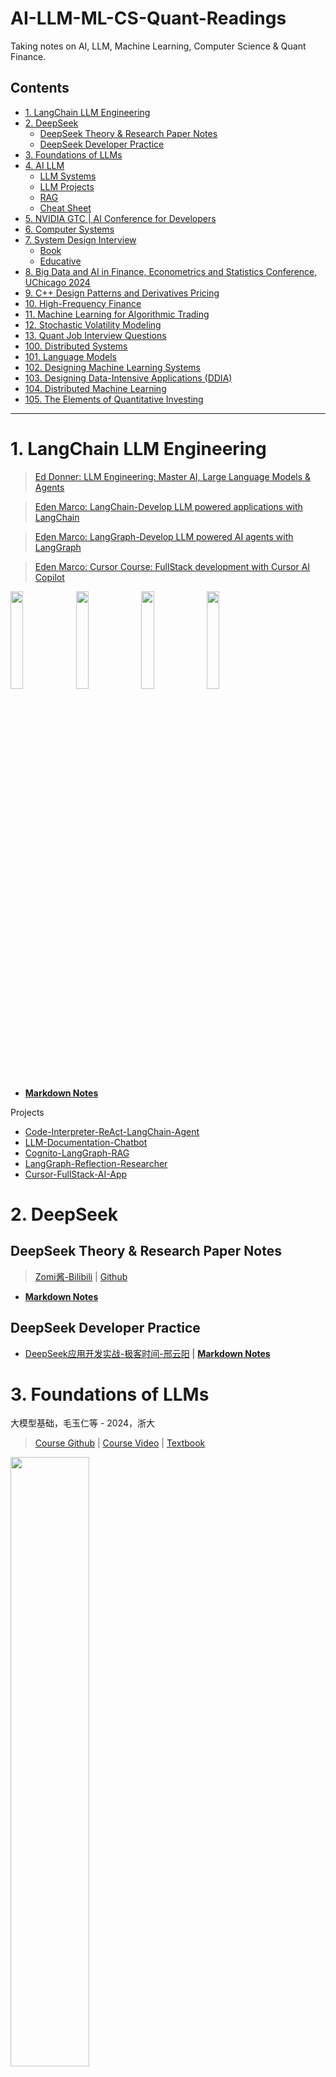 
<!-- TOC --><a name="ai-ml-cs-quant-readings-notes"></a>
# AI-LLM-ML-CS-Quant-Readings

Taking notes on AI, LLM, Machine Learning, Computer Science & Quant Finance.

<!-- TOC --><a name="contents"></a>
## Contents
<!-- TOC start (generated with https://github.com/derlin/bitdowntoc) -->

- [1. LangChain LLM Engineering](#1-langchain-llm-engineering)
- [2. DeepSeek ](#2-deepseek)
   * [DeepSeek Theory & Research Paper Notes](#deepseek-theory-research-paper-notes)
   * [DeepSeek Developer Practice](#deepseek-developer-practice)
- [3. Foundations of LLMs](#3-foundations-of-llms)
- [4. AI LLM](#4-ai-llm)
   * [LLM Systems](#llm-systems)
   * [LLM Projects](#llm-projects)
   * [RAG](#rag)
   * [Cheat Sheet](#cheat-sheet)
- [5. NVIDIA GTC | AI Conference for Developers](#5-nvidia-gtc-ai-conference-for-developers)
- [6. Computer Systems](#6-computer-systems)
- [7. System Design Interview](#7-system-design-interview)
   * [Book](#book)
   * [Educative](#educative)
- [8. Big Data and AI in Finance, Econometrics and Statistics Conference, UChicago 2024](#8-big-data-and-ai-in-finance-econometrics-and-statistics-conference-uchicago-2024)
- [9. C++ Design Patterns and Derivatives Pricing](#9-c-design-patterns-and-derivatives-pricing)
- [10. High-Frequency Finance](#10-high-frequency-finance)
- [11. Machine Learning for Algorithmic Trading](#11-machine-learning-for-algorithmic-trading)
- [12. Stochastic Volatility Modeling](#12-stochastic-volatility-modeling)
- [13. Quant Job Interview Questions](#13-quant-job-interview-questions)
- [100. Distributed Systems](#100-distributed-systems)
- [101. Language Models](#101-language-models)
- [102. Designing Machine Learning Systems](#102-designing-machine-learning-systems)
- [103. Designing Data-Intensive Applications (DDIA)](#103-designing-data-intensive-applications-ddia)
- [104. Distributed Machine Learning](#104-distributed-machine-learning)
- [105. The Elements of Quantitative Investing](#105-the-elements-of-quantitative-investing)

<!-- TOC end -->

---

<!-- TOC --><a name="1-langchain-llm-engineering"></a>
# 1. LangChain LLM Engineering

> [Ed Donner: LLM Engineering: Master AI, Large Language Models & Agents](https://www.udemy.com/course/llm-engineering-master-ai-and-large-language-models)

> [Eden Marco: LangChain-Develop LLM powered applications with LangChain](https://www.udemy.com/course/langchain/)

> [Eden Marco: LangGraph-Develop LLM powered AI agents with LangGraph](https://www.udemy.com/course/langgraph)

> [Eden Marco: Cursor Course: FullStack development with Cursor AI Copilot](https://www.udemy.com/course/cursor-ai-ide/)

<img src="https://github.com/user-attachments/assets/e5bb6fb6-9c70-42e6-9d4a-7603d9646b26" width="20%" height="20%">
<img src="https://github.com/user-attachments/assets/545885af-9c0b-431c-b8d4-cc28a0b7d64f" width="20%" height="20%">
<img src="https://github.com/user-attachments/assets/0511a3b1-a5d4-4255-8916-fc9cb2d08e99" width="20%" height="20%">
<img src="https://github.com/user-attachments/assets/71c2bd39-a1a1-410c-a541-0615e4608995" width="20%" height="20%">

- [__Markdown Notes__](https://github.com/junfanz1/AI-ML-CS-Quant-Readings/blob/main/LangChain/Projects.md)

Projects
- [Code-Interpreter-ReAct-LangChain-Agent](https://github.com/junfanz1/Code-Interpreter-ReAct-LangChain-Agent)
- [LLM-Documentation-Chatbot](https://github.com/junfanz1/LLM-Documentation-Chatbot)
- [Cognito-LangGraph-RAG](https://github.com/junfanz1/Cognito-LangGraph-RAG)
- [LangGraph-Reflection-Researcher](https://github.com/junfanz1/LangGraph-Reflection-Researcher)
- [Cursor-FullStack-AI-App](https://github.com/junfanz1/Cursor-FullStack-AI-App)

<!-- TOC --><a name="2-deepseek"></a>
# 2. DeepSeek 

<!-- TOC --><a name="deepseek-theory-research-paper-notes"></a>
## DeepSeek Theory & Research Paper Notes

> [Zomi酱-Bilibili](https://space.bilibili.com/517221395/upload/video) | [Github](https://github.com/chenzomi12/AIFoundation/)

- [__Markdown Notes__](https://github.com/junfanz1/AI-ML-CS-Quant-Readings/blob/main/DeepSeek/DeepSeek%20Theory.md)

<!-- TOC --><a name="deepseek-developer-practice"></a>
## DeepSeek Developer Practice

- [DeepSeek应用开发实战-极客时间-邢云阳](https://time.geekbang.org/column/intro/100995901) | [__Markdown Notes__](https://github.com/junfanz1/AI-ML-CS-Quant-Readings/blob/main/DeepSeek/DeepSeek%20Developer%20Practice.md)

<!-- TOC --><a name="3-foundations-of-llms"></a>
# 3. Foundations of LLMs

大模型基础，毛玉仁等 - 2024，浙大

> [Course Github](https://github.com/ZJU-LLMs/Foundations-of-LLMs) | [Course Video](https://www.bilibili.com/video/BV1PB6XYFET2) | [Textbook](https://github.com/ZJU-LLMs/Foundations-of-LLMs/blob/main/%E3%80%8A%E5%A4%A7%E6%A8%A1%E5%9E%8B%E5%9F%BA%E7%A1%80%E3%80%8B%E6%95%99%E6%9D%90/%E5%A4%A7%E6%A8%A1%E5%9E%8B%E5%9F%BA%E7%A1%80%20%E5%AE%8C%E6%95%B4%E7%89%88.pdf)

<img src="https://github.com/user-attachments/assets/0c35d5d0-f8e0-4b64-9d93-2240c628feaa" width="50%" height="50%">

- [__PDF Notes__](https://github.com/junfanz1/AI-ML-CS-Quant-Readings/blob/main/Foundations%20of%20LLMs/%E6%B5%99%E5%A4%A7%E5%A4%A7%E6%A8%A1%E5%9E%8B%E8%AF%BE%E7%AC%94%E8%AE%B0.pdf)

<!-- TOC --><a name="4-ai-llm"></a>
# 4. AI LLM

<!-- TOC --><a name="llm-systems"></a>
## LLM Systems

- [AI大模型系统实战-极客时间-Tyler](https://time.geekbang.org/column/article/852628) | [__Markdown Notes__](https://github.com/junfanz1/AI-ML-CS-Quant-Readings/blob/main/AI%20LLM/AI%20System.md)

<!-- TOC --><a name="llm-projects"></a>
## LLM Projects

- [AI大模型项目落地实战-极客时间-蓝金伟](https://time.geekbang.org/column/article/801454) | [__Markdown Notes__](https://github.com/junfanz1/AI-ML-CS-Quant-Readings/blob/main/AI%20LLM/LLM%20Project.md)
- [大模型应用开发实战-极客时间-黄佳](https://time.geekbang.org/column/intro/100764201) | [__Markdown Notes__](https://github.com/junfanz1/AI-LLM-ML-CS-Quant-Readings/blob/main/AI%20LLM/LLM%20App.md)

<!-- TOC --><a name="rag"></a>
## RAG

- [RAG快速开发实战-极客时间-常扬](https://time.geekbang.org/column/intro/100804101?tab=catalog) | [__Markdown Notes__](https://github.com/junfanz1/AI-ML-CS-Quant-Readings/edit/main/AI%20LLM/RAG.md)

<!-- TOC --><a name="cheat-sheet"></a>
## Cheat Sheet

- [__Markdown Notes__](https://github.com/junfanz1/AI-ML-CS-Quant-Readings/tree/main/AI%20LLM)

<!-- TOC --><a name="5-nvidia-gtc-ai-conference-for-developers"></a>
# 5. NVIDIA GTC | AI Conference for Developers

- [__GTC 2024 Notes__](https://github.com/junfanz1/AI-LLM-ML-CS-Quant-Readings/blob/main/NVIDIA%20GTC/GTC%202024.md)
- [__GTC 2025 Notes__](https://github.com/junfanz1/AI-LLM-ML-CS-Quant-Readings/blob/main/NVIDIA%20GTC/GTC%202025.md)

<!-- TOC --><a name="6-computer-systems"></a>
# 6. Computer Systems

计算机底层的秘密，陆小风 - 2023，电子工业出版社

> [Book Link](https://book.douban.com/subject/36370606/)

![image](https://github.com/user-attachments/assets/5d41a90f-1188-42d2-9a08-b5b3efc33130)


- [__PDF Notes__](https://github.com/junfanz1/Quant-Books-Notes/blob/main/Computer%20Systems/Notes%20on%20Computer%20Systems%20-%20Chinese.pdf)
  
<!-- TOC --><a name="7-system-design-interview"></a>
# 7. System Design Interview

<!-- TOC --><a name="book"></a>
## Book

System Design Interview, An Insider's Guide, Second Edition - by Alex Xu 2020, Chinese translation 2023

> [Book Link](https://www.amazon.com/System-Design-Interview-insiders-Second/dp/B08CMF2CQF)


<img src="https://github.com/user-attachments/assets/8cfad2aa-2ad3-4c97-af88-79c98f369e33" width="50%" height="50%">

- [__PDF Notes__](https://github.com/junfanz1/Quant-Books-Notes/blob/main/System%20Design/Notes%20on%20System%20Design.pdf)

<!-- TOC --><a name="educative"></a>
## Educative

> [Educative - System Design Interview](https://www.educative.io/courses/grokking-the-system-design-interview/) | [Certificate](https://www.educative.io/verify-certificate/B86jYxWPP3JhA8lAZw0B2Mhr92YjJNmG5Ty)

- [__PDF Notes__](https://github.com/junfanz1/CS-Online-Course-Notes/blob/main/Grokking%20the%20System%20Design%20Interview/Grokking%20the%20System%20Design%20Interview.pdf) | [__Markdown Notes__](https://github.com/junfanz1/CS-Online-Course-Notes/blob/main/Grokking%20the%20System%20Design%20Interview/Grokking%20the%20System%20Design%20Interview.md)

<!-- TOC --><a name="8-big-data-and-ai-in-finance-econometrics-and-statistics-conference-uchicago-2024"></a>
# 8. Big Data and AI in Finance, Econometrics and Statistics Conference, UChicago 2024

BDAI Conference, 2024 Oct 3-5, UChicago

<img src="https://github.com/user-attachments/assets/b1ff9d58-2deb-4caa-8370-115539c18abf" width="50%" height="50%">

> [Abstract PDF](https://github.com/junfanz1/Quant-Books-Notes/blob/main/Big%20Data%20AI%20in%20Finance%2C%20Econometrics%2C%20Statistics%20Conference%202024/BDAI-2024%20Abstracts.pdf) | [Agenda PDF](https://github.com/junfanz1/Quant-Books-Notes/blob/main/Big%20Data%20AI%20in%20Finance%2C%20Econometrics%2C%20Statistics%20Conference%202024/BDAI-2024%20Program.pdf)

- [__High Level Overview Notes PDF__](https://github.com/junfanz1/Quant-Books-Notes/blob/main/Big%20Data%20AI%20in%20Finance%2C%20Econometrics%2C%20Statistics%20Conference%202024/Big_Data_Finance_Conference_High_Level_Overview.pdf)

- [__Conference Review Notes PDF__](https://github.com/junfanz1/Quant-Books-Notes/blob/main/Big%20Data%20AI%20in%20Finance%2C%20Econometrics%2C%20Statistics%20Conference%202024/Big_Data_Finance_Conference_Notes.pdf) 

<!-- TOC --><a name="9-c-design-patterns-and-derivatives-pricing"></a>
# 9. C++ Design Patterns and Derivatives Pricing

C++ Design Patterns and Derivatives Pricing (Mathematics, Finance and Risk, Series Number 2) 2nd Edition, by M. S. Joshi

> [Book Link](https://www.amazon.com/Patterns-Derivatives-Pricing-Mathematics-Finance/dp/0521721628) 

<img src="https://github.com/user-attachments/assets/c16d6c10-2dbf-44a4-9651-3917c039d2cc" width="50%" height="50%">



- [__PDF Notes__](https://github.com/junfanz1/Quant-Books-Notes/blob/main/C%2B%2B%20Design%20Patterns%20Derivatives%20Pricing/C%2B%2B%20Design%20Patterns%20Derivatives%20Pricing.pdf) | [__Markdown Notes__](https://github.com/junfanz1/Quant-Books-Notes/blob/main/C%2B%2B%20Design%20Patterns%20Derivatives%20Pricing/C%2B%2B%20Design%20Patterns%20Derivatives%20Pricing.md)

<!-- TOC --><a name="10-high-frequency-finance"></a>
# 10. High-Frequency Finance

An Introduction to High-Frequency Finance, by Ramazan Gençay, et al.

> [Book Link](https://www.amazon.com/Introduction-High-Frequency-Finance-Ramazan-Gen%C3%A7ay/dp/0122796713)

<img src="https://github.com/user-attachments/assets/587c8e69-f785-4137-b9f6-c809bb87bb90" width="50%" height="50%">

- [__PDF Notes__](https://github.com/junfanz1/Quant-Books-Notes/blob/main/An%20Intro%20to%20High-Frequency%20Finance/Notes%20on%20An%20Introduction%20to%20High-Frequency%20Finance.pdf) | [__Markdown Notes__](https://github.com/junfanz1/Quant-Books-Notes/blob/main/An%20Intro%20to%20High-Frequency%20Finance/An%20Introduction%20to%20High-Frequency%20Financ.md)



<!-- TOC --><a name="11-machine-learning-for-algorithmic-trading"></a>
# 11. Machine Learning for Algorithmic Trading

Machine Learning for Algorithmic Trading: Predictive models to extract signals from market and alternative data for systematic trading strategies with Python, 2nd Edition Paperback – by Stefan Jansen 2020 

> [Book Link](https://www.amazon.com/Machine-Learning-Algorithmic-Trading-alternative/dp/1839217715)


<img src="https://github.com/user-attachments/assets/5c2a9362-211e-4372-ac51-1653031e5f7b" width="50%" height="50%">

- [__PDF Notes__](https://github.com/junfanz1/Quant-Books-Notes/blob/main/ML%20for%20Algorithmic%20Trading/Notes%20on%20Machine%20Learning%20for%20Algorithmic%20Trading.pdf) | [__Markdown Notes__](https://github.com/junfanz1/Quant-Books-Notes/blob/main/ML%20for%20Algorithmic%20Trading/Notes%20on%20Machine%20Learning%20for%20Algorithmic%20Trading.md)

<!-- TOC --><a name="12-stochastic-volatility-modeling"></a>
# 12. Stochastic Volatility Modeling

Stochastic Volatility Modeling (Chapman and Hall/CRC Financial Mathematics Series) 1st Edition, by Lorenzo Bergomi

> [Book Link](https://www.amazon.com/Stochastic-Volatility-Modeling-Financial-Mathematics/dp/1482244063)

<img src="https://github.com/user-attachments/assets/6c275c02-a757-49bc-9417-d7be1fc709df" width="50%" height="50%">

- [__PDF Char 1 Intro__](https://github.com/junfanz1/Quant-Books-Notes/blob/main/Stochastic%20Volatility%20Modeling/Stochastic%20Volatility%20Modeling%20-%20Char%201%20Introduction%20Notes.pdf) | [__Markdown Char 1 Intro__](https://github.com/junfanz1/Quant-Books-Notes/blob/main/Stochastic%20Volatility%20Modeling/Stochastic%20Volatility%20Modeling%20-%20Char%201%20Introduction%20Notes.md)
  
- [__PDF Char 2 Local Vol__](https://github.com/junfanz1/Quant-Books-Notes/blob/main/Stochastic%20Volatility%20Modeling/Stochastic%20Volatility%20Modeling%20-%20Char%202%20Local%20Volatility%20Notes.pdf) | [__Markdown Char 2 Local Vol__](https://github.com/junfanz1/Quant-Books-Notes/blob/main/Stochastic%20Volatility%20Modeling/Stochastic%20Volatility%20Modeling%20-%20Char%202%20Local%20Volatility%20Notes.md)

<!-- TOC --><a name="13-quant-job-interview-questions"></a>
# 13. Quant Job Interview Questions

Quant Job Interview Questions and Answers (Second Edition) – by Mark Joshi 2013 

> [Book Link](https://www.amazon.com/Quant-Interview-Questions-Answers-Second/dp/0987122827)

<img src="https://github.com/user-attachments/assets/8051e593-da43-4b72-95c3-02a1fb9d5b95" width="50%" height="50%">

- [__Markdown Notes__](https://github.com/junfanz1/Quant-Books-Notes/blob/main/Quant%20Job%20Interview%20Q%26A/Quant%20Essentials%20Takeaways.md)

- [__Cloud Platform PDF Notes__](https://github.com/junfanz1/AI-ML-CS-Quant-Readings/blob/main/Quant%20Job%20Interview%20Q%26A/Cloud.pdf)

- [__Quant PDF Notes__](https://github.com/junfanz1/AI-ML-CS-Quant-Readings/blob/main/Quant%20Job%20Interview%20Q%26A/Quant.pdf)

- [__FX Exotic Derivatives PDF Notes__](https://github.com/junfanz1/AI-ML-CS-Quant-Readings/blob/main/Quant%20Job%20Interview%20Q%26A/FX%20Exotic%20Derivatives.pdf)

- [__Risk Methodologies PDF Notes__](https://github.com/junfanz1/AI-ML-CS-Quant-Readings/blob/main/Quant%20Job%20Interview%20Q%26A/Risk%20Methodologies.pdf)


---

Connect me: 
[LinkedIn](https://www.linkedin.com/in/junfan-zhu/)

Leave a message to me:
[junfanzhu98@gmail.com](mailto:junfanzhu98@gmail.com)

---

## Star History

[![Star History Chart](https://api.star-history.com/svg?repos=junfanz1/AI-ML-CS-Quant-Readings&type=Date)](https://star-history.com/#junfanz1/AI-ML-CS-Quant-Readings&Date)

Future Readings:

<!-- TOC --><a name="100-distributed-systems"></a>
# 100. Distributed Systems

深入理解分布式系统，唐伟志 - 2022，电子工业出版社

> [Book Link](https://book.douban.com/subject/35794814/)

<!-- TOC --><a name="101-language-models"></a>
# 101. Language Models

预训练语言模型，邵浩 刘一烽 - 2021，电子工业出版社

> [Book Link](https://book.douban.com/subject/35458428/)

<!-- TOC --><a name="102-designing-machine-learning-systems"></a>
# 102. Designing Machine Learning Systems

Designing Machine Learning Systems: An Iterative Process for Production-Ready Applications - by Chip Huyen

> [Book Link](https://www.amazon.com/Designing-Machine-Learning-Systems-Production-Ready/dp/1098107969)

<!-- TOC --><a name="103-designing-data-intensive-applications-ddia"></a>
# 103. Designing Data-Intensive Applications (DDIA)

Designing Data-Intensive Applications: The Big Ideas Behind Reliable, Scalable, and Maintainable Systems
Book - by Martin Kleppmann

> [Book Link](https://www.amazon.com/Designing-Data-Intensive-Applications-Reliable-Maintainable/dp/1449373321)

<!-- TOC --><a name="104-distributed-machine-learning"></a>
# 104. Distributed Machine Learning

分布式机器学习，刘铁岩等 - 2018，机械工业出版社

> [Book Link](https://book.douban.com/subject/30360968/)

<!-- TOC --><a name="105-the-elements-of-quantitative-investing"></a>
# 105. The Elements of Quantitative Investing

The Elements of Quantitative Investing - by Giuseppe Paleologo 2025

> [Book Link](https://booksonfirst.com/book/9781394265459)
